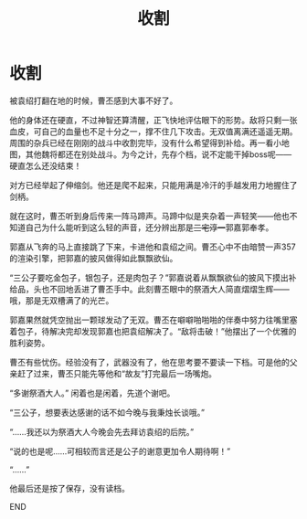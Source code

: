 ﻿---
title: 收割
fandom: 三国无双
characters: 曹丕/郭嘉
rating: General
excerpt: 抢主角经验人干事？
notes: 官渡。357世子略不好用啊？！（一天后：真香。）
---

# 收割



被袁绍打翻在地的时候，曹丕感到大事不好了。

他的身体还在硬直，不过神智还算清醒，正飞快地评估眼下的形势。敌将只剩一张血皮，可自己的血量也不足十分之一，撑不住几下攻击。无双值离满还遥遥无期。周围的杂兵已经在刚刚的战斗中收割完毕，没有什么希望得到补给。再一看小地图，其他魏将都还在别处战斗。为今之计，先存个档，说不定能干掉boss呢——硬直怎么还没结束！

对方已经举起了伸缩剑。他还是爬不起来，只能用满是冷汗的手越发用力地握住了剑柄。

就在这时，曹丕听到身后传来一阵马蹄声。马蹄中似是夹杂着一声轻笑——他也不知道自己为什么能听到这么轻的声音，还分辨出那是~~三宅淳一~~郭嘉郭奉孝。

郭嘉从飞奔的马上直接跳了下来，卡进他和袁绍之间。曹丕心中不由暗赞一声357的渲染引擎，把郭嘉的披风做得如此飘飘欲仙。

“三公子要吃金包子，银包子，还是肉包子？”郭嘉说着从飘飘欲仙的披风下摸出补给品，头也不回地丢进了曹丕手中。此刻曹丕眼中的祭酒大人简直熠熠生辉——哦，那是无双槽满了的光芒。

郭嘉果然就凭空抛出一颗球发动了无双。曹丕在噼噼啪啪啪的伴奏中努力往嘴里塞着包子，待解决完却发现郭嘉也把袁绍解决了。“敌将击破！”他摆出了一个优雅的胜利姿势。

曹丕有些忧伤。经验没有了，武器没有了，他在思考要不要读一下档。可是他的父亲赶了过来，曹丕只能先等他和“故友”打完最后一场嘴炮。

“多谢祭酒大人。” 闲着也是闲着，先道个谢吧。

“三公子，想要表达感谢的话不如今晚与我秉烛长谈哦。”

“……我还以为祭酒大人今晚会先去拜访袁绍的后院。”

“说的也是呢……可相较而言还是公子的谢意更加令人期待啊！”

“……”

他最后还是按了保存，没有读档。



END
